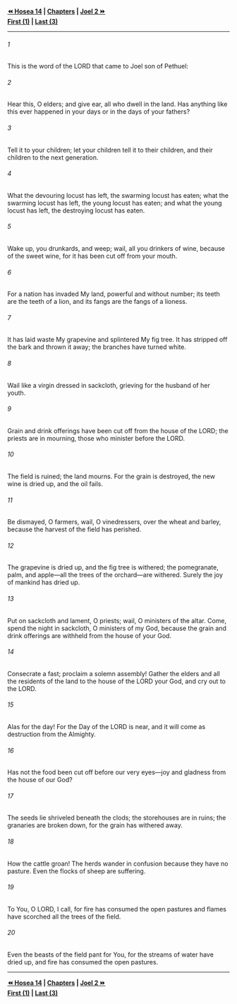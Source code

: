   
**[⏪ Hosea 14](../44.28%20Hosea/Hosea%2014.md) | [Chapters](./_index.md) | [Joel 2 ⏩](./Joel%202.md)**  
**[First (1)](Joel%201.md) | [Last (3)](./Joel%203.md)**  
  
---  
  
###### 1  
This is the word of the LORD that came to Joel son of Pethuel:  
  
###### 2  
Hear this, O elders; and give ear, all who dwell in the land. Has anything like this ever happened in your days or in the days of your fathers?  
  
###### 3  
Tell it to your children; let your children tell it to their children, and their children to the next generation.  
  
###### 4  
What the devouring locust has left, the swarming locust has eaten; what the swarming locust has left, the young locust has eaten; and what the young locust has left, the destroying locust has eaten.  
  
###### 5  
Wake up, you drunkards, and weep; wail, all you drinkers of wine, because of the sweet wine, for it has been cut off from your mouth.  
  
###### 6  
For a nation has invaded My land, powerful and without number; its teeth are the teeth of a lion, and its fangs are the fangs of a lioness.  
  
###### 7  
It has laid waste My grapevine and splintered My fig tree. It has stripped off the bark and thrown it away; the branches have turned white.  
  
###### 8  
Wail like a virgin dressed in sackcloth, grieving for the husband of her youth.  
  
###### 9  
Grain and drink offerings have been cut off from the house of the LORD; the priests are in mourning, those who minister before the LORD.  
  
###### 10  
The field is ruined; the land mourns. For the grain is destroyed, the new wine is dried up, and the oil fails.  
  
###### 11  
Be dismayed, O farmers, wail, O vinedressers, over the wheat and barley, because the harvest of the field has perished.  
  
###### 12  
The grapevine is dried up, and the fig tree is withered; the pomegranate, palm, and apple—all the trees of the orchard—are withered. Surely the joy of mankind has dried up.  
  
###### 13  
Put on sackcloth and lament, O priests; wail, O ministers of the altar. Come, spend the night in sackcloth, O ministers of my God, because the grain and drink offerings are withheld from the house of your God.  
  
###### 14  
Consecrate a fast; proclaim a solemn assembly! Gather the elders and all the residents of the land to the house of the LORD your God, and cry out to the LORD.  
  
###### 15  
Alas for the day! For the Day of the LORD is near, and it will come as destruction from the Almighty.  
  
###### 16  
Has not the food been cut off before our very eyes—joy and gladness from the house of our God?  
  
###### 17  
The seeds lie shriveled beneath the clods; the storehouses are in ruins; the granaries are broken down, for the grain has withered away.  
  
###### 18  
How the cattle groan! The herds wander in confusion because they have no pasture. Even the flocks of sheep are suffering.  
  
###### 19  
To You, O LORD, I call, for fire has consumed the open pastures and flames have scorched all the trees of the field.  
  
###### 20  
Even the beasts of the field pant for You, for the streams of water have dried up, and fire has consumed the open pastures.  
  
  
---  
  
**[⏪ Hosea 14](../44.28%20Hosea/Hosea%2014.md) | [Chapters](./_index.md) | [Joel 2 ⏩](./Joel%202.md)**  
**[First (1)](Joel%201.md) | [Last (3)](./Joel%203.md)**  
  
